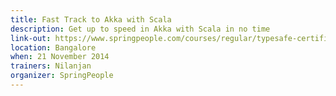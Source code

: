 ```yaml
---
title: Fast Track to Akka with Scala
description: Get up to speed in Akka with Scala in no time
link-out: https://www.springpeople.com/courses/regular/typesafe-certified-fast-track-to-akka-with-scala-workshop-training-course.php
location: Bangalore
when: 21 November 2014
trainers: Nilanjan
organizer: SpringPeople
---
```

